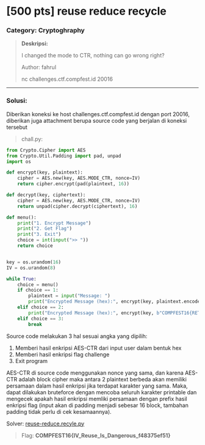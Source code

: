 # [500 pts] reuse reduce recycle
### Category: Cryptoghraphy
>**Deskripsi:**
>
>I changed the mode to CTR, nothing can go wrong right?  
>
>Author: fahrul  
>
>nc challenges.ctf.compfest.id 20016

______________________________________________________________________________________________________________________________

### **Solusi:**

Diberikan koneksi ke host challenges.ctf.compfest.id dengan port 20016, diberikan juga attachment berupa source code yang berjalan di koneksi tersebut
>chall.py:
```python
from Crypto.Cipher import AES
from Crypto.Util.Padding import pad, unpad
import os

def encrypt(key, plaintext):
    cipher = AES.new(key, AES.MODE_CTR, nonce=IV)
    return cipher.encrypt(pad(plaintext, 16))

def decrypt(key, ciphertext):
    cipher = AES.new(key, AES.MODE_CTR, nonce=IV)
    return unpad(cipher.decrypt(ciphertext), 16)

def menu():
    print("1. Encrypt Message")
    print("2. Get Flag")
    print("3. Exit")
    choice = int(input(">> "))
    return choice


key = os.urandom(16)
IV = os.urandom(8)

while True:
    choice = menu()
    if choice == 1:
        plaintext = input("Message: ")
        print("Encrypted Message (hex):", encrypt(key, plaintext.encode()).hex())
    elif choice == 2:
        print("Encrypted Message (hex):", encrypt(key, b"COMPFEST16{RETACDED}").hex())
    elif choice == 3:
        break
```
Source code melakukan 3 hal sesuai angka yang dipilih:  
1. Memberi hasil enkripsi AES-CTR dari input user dalam bentuk hex
2. Memberi hasil enkripsi flag challenge
3. Exit program

AES-CTR di source code menggunakan nonce yang sama, dan karena AES-CTR adalah block cipher maka antara 2 plaintext berbeda akan memiliki persamaan dalam hasil enkripsi jika terdapat karakter yang sama. Maka, dapat dilakukan bruteforce dengan mencoba seluruh karakter printable dan mengecek apakah hasil enkripsi memliki persamaan dengan prefix hasil enkripsi flag (input akan di padding menjadi sebesar 16 block, tambahan padding tidak perlu di cek kesamaannya).

Solver: [reuse-reduce.recyle.py](https://github.com/FieryBanana101/Compfest-16_TeamBaruBelajarCTF/blob/main/Hacker%20Class/reuse-reduce-recycle/reuse-reduce-recycle.py)
>Flag: **COMPFEST16{IV_Reuse_Is_Dangerous_f48375ef51}**
